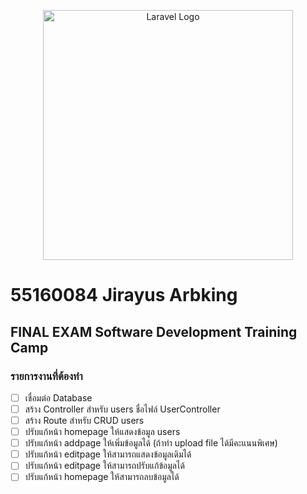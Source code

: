 <p align="center"><a href="https://laravel.com" target="_blank"><img src="https://raw.githubusercontent.com/laravel/art/master/logo-lockup/5%20SVG/2%20CMYK/1%20Full%20Color/laravel-logolockup-cmyk-red.svg" width="400" alt="Laravel Logo"></a></p>

# 55160084 Jirayus Arbking

## FINAL EXAM Software Development Training Camp

### รายการงานที่ต้องทำ

- [ ] เชื่อมต่อ Database
- [ ] สร้าง Controller สำหรับ users ชื่อไฟล์ UserController
- [ ] สร้าง Route สำหรับ CRUD users
- [ ] ปรับแก้หน้า homepage ให้แสดงข้อมูล users
- [ ] ปรับแก้หน้า addpage ให้เพิ่มข้อมูลได้ (ถ้าทำ upload file ได้มีคะแนนพิเศษ)
- [ ] ปรับแก้หน้า editpage ให้สามารถแสดงข้อมูลเดิมได้
- [ ] ปรับแก้หน้า editpage ให้สามารถปรับแก้ข้อมูลได้
- [ ] ปรับแก้หน้า homepage ให้สามารถลบข้อมูลได้
